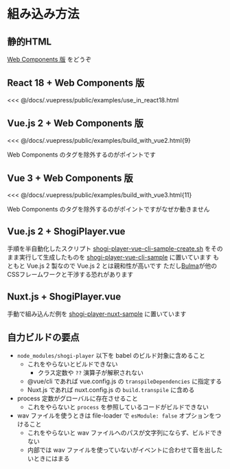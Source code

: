 # 組み込み方法

## 静的HTML

[Web Components 版](/guide/usage/) をどうぞ

## React 18 + Web Components 版

<<< @/docs/.vuepress/public/examples/use_in_react18.html
<LinkToExample name="use_in_react18" />

## Vue.js 2 + Web Components 版

<<< @/docs/.vuepress/public/examples/build_with_vue2.html{9}
<LinkToExample name="build_with_vue2" />

Web Components のタグを除外するのがポイントです

## Vue 3 + Web Components 版

<<< @/docs/.vuepress/public/examples/build_with_vue3.html{11}
<LinkToExample name="build_with_vue3" />

Web Components のタグを除外するのがポイントですがなぜか動きません <Badge text="お手上げ" type="error" vertical="top" />

## Vue.js 2 + ShogiPlayer.vue

手順を半自動化したスクリプト [shogi-player-vue-cli-sample-create.sh](https://github.com/akicho8/shogi-player/blob/master/shogi-player-vue-cli-sample-create.sh) をそのまま実行して生成したものを [shogi-player-vue-cli-sample](https://github.com/akicho8/shogi-player/tree/master/shogi-player-vue-cli-sample) に置いています
もともと Vue.js 2 製なので Vue.js 2 とは親和性が高いです
ただし[Bulma](https://bulma.io/)が他のCSSフレームワークと干渉する恐れがあります

## Nuxt.js + ShogiPlayer.vue

手動で組み込んだ例を [shogi-player-nuxt-sample](https://github.com/akicho8/shogi-player/tree/master/shogi-player-nuxt-sample) に置いています

## 自力ビルドの要点

* `node_modules/shogi-player` 以下を babel のビルド対象に含めること
  * これをやらないとビルドできない
    * クラス定数や `??` 演算子が解釈されない
  * @vue/cli であれば vue.config.js の `transpileDependencies` に指定する
  * Nuxt.js であれば nuxt.config.js の `build.transpile` に含める
* process 定数がグローバルに存在させること
  * これをやらないと `process` を参照しているコードがビルドできない
* wav ファイルを使うときは file-loader で `esModule: false` オプションをつけること
  * これをやらないと wav ファイルへのパスが文字列にならず、ビルドできない
  * 内部では wav ファイルを使っていないがイベントに合わせて音を出したいときにはまる
